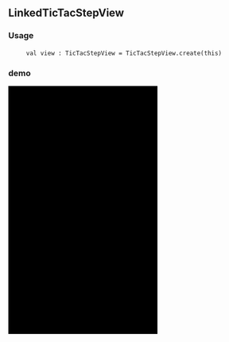 ## LinkedTicTacStepView

### Usage

```
     val view : TicTacStepView = TicTacStepView.create(this)
```


### demo

<img src="https://github.com/Anwesh43/LinkedTicTacStepView/blob/master/demo/demo.gif" width="300px" height="500px">
